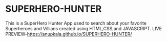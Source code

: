 # SUPERHERO-HUNTER
This is a SuperHero Hunter App used to search about your favorite Superheroes and Villians created using HTML,CSS,and JAVASCRIPT.
LIVE PREVIEW-https://anupkala.github.io/SUPERHERO-HUNTER/
